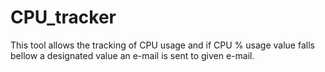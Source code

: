 # CPU_tracker
This tool allows the tracking of CPU usage and if CPU % usage value falls bellow a designated value an e-mail is sent to given e-mail. 
